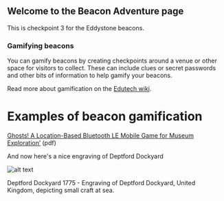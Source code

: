 ## Welcome to the Beacon Adventure page

This is checkpoint 3 for the Eddystone beacons. 


### Gamifying beacons

You can gamify beacons by creating checkpoints around a venue or other space for visitors to collect. These can include clues or secret passwords and other bits of information to help gamify your beacons. 

Read more about gamification on the [Edutech wiki](http://edutechwiki.unige.ch/en/Gamification). 

# Examples of beacon gamification 

[Ghosts! A Location-Based Bluetooth LE Mobile Game for Museum Exploration’](https://arxiv.org/pdf/1607.05654.pdf) (pdf) 


And now here's a nice engraving of Deptford Dockyard

![alt text](https://upload.wikimedia.org/wikipedia/commons/e/e4/Deptford_Dockyard_1775.jpg "Deptford Dockyard 1775")


Deptford Dockyard 1775 - Engraving of Deptford Dockyard, United Kingdom, depicting small craft at sea.
